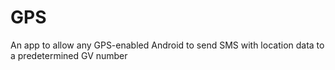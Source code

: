 # GPS
An app to allow any GPS-enabled Android to send SMS with location data to a predetermined GV number
